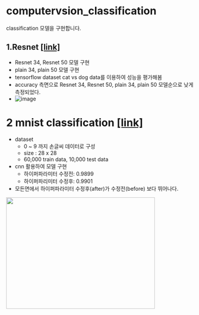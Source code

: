 # computervsion_classification
classification 모델을 구현합니다.

## 1.Resnet  [[link]](https://github.com/minigoom/computervsion_classification/blob/main/Resnet%20model.ipynb)
- Resnet 34, Resnet 50 모델 구현
- plain 34, plain 50 모델 구현
- tensorflow dataset cat vs dog data를 이용하여 성능을 평가해봄
- accuracy 측면으로 Resnet 34, Resnet 50, plain 34, plain 50 모델순으로 낮게 측정되었다.
- ![image](https://user-images.githubusercontent.com/97006756/159713492-2aa62954-45c0-4111-92cb-dae232dd6bb3.png)

# 2 mnist classification [[link]](https://github.com/minigoom/computervsion_classification/blob/main/mnist_classification.ipynb)
- dataset 
  - 0 ~ 9 까지 손글씨 데이터로 구성
  - size : 28 x 28
  - 60,000 train data, 10,000 test data
- cnn 활용하여 모델 구현
  - 하이퍼파라미터 수정전: 0.9899
  - 하이퍼파리미터 수정후: 0.9901
- 모든면에서 하이퍼파라미터 수정후(after)가 수정전(before) 보다 뛰어나다.
<img src="https://user-images.githubusercontent.com/97006756/159900197-e041cd66-c2de-419e-a7cb-dd3b84cd4475.png" width="400" height="300"/>
